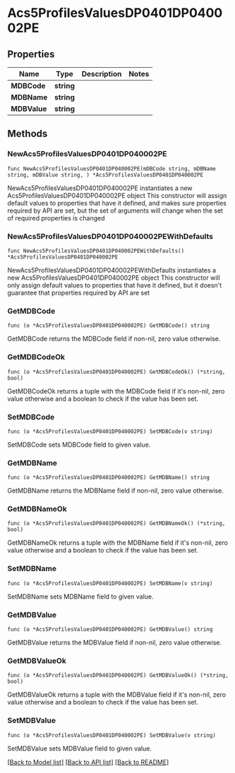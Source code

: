 # Acs5ProfilesValuesDP0401DP040002PE

## Properties

Name | Type | Description | Notes
------------ | ------------- | ------------- | -------------
**MDBCode** | **string** |  | 
**MDBName** | **string** |  | 
**MDBValue** | **string** |  | 

## Methods

### NewAcs5ProfilesValuesDP0401DP040002PE

`func NewAcs5ProfilesValuesDP0401DP040002PE(mDBCode string, mDBName string, mDBValue string, ) *Acs5ProfilesValuesDP0401DP040002PE`

NewAcs5ProfilesValuesDP0401DP040002PE instantiates a new Acs5ProfilesValuesDP0401DP040002PE object
This constructor will assign default values to properties that have it defined,
and makes sure properties required by API are set, but the set of arguments
will change when the set of required properties is changed

### NewAcs5ProfilesValuesDP0401DP040002PEWithDefaults

`func NewAcs5ProfilesValuesDP0401DP040002PEWithDefaults() *Acs5ProfilesValuesDP0401DP040002PE`

NewAcs5ProfilesValuesDP0401DP040002PEWithDefaults instantiates a new Acs5ProfilesValuesDP0401DP040002PE object
This constructor will only assign default values to properties that have it defined,
but it doesn't guarantee that properties required by API are set

### GetMDBCode

`func (o *Acs5ProfilesValuesDP0401DP040002PE) GetMDBCode() string`

GetMDBCode returns the MDBCode field if non-nil, zero value otherwise.

### GetMDBCodeOk

`func (o *Acs5ProfilesValuesDP0401DP040002PE) GetMDBCodeOk() (*string, bool)`

GetMDBCodeOk returns a tuple with the MDBCode field if it's non-nil, zero value otherwise
and a boolean to check if the value has been set.

### SetMDBCode

`func (o *Acs5ProfilesValuesDP0401DP040002PE) SetMDBCode(v string)`

SetMDBCode sets MDBCode field to given value.


### GetMDBName

`func (o *Acs5ProfilesValuesDP0401DP040002PE) GetMDBName() string`

GetMDBName returns the MDBName field if non-nil, zero value otherwise.

### GetMDBNameOk

`func (o *Acs5ProfilesValuesDP0401DP040002PE) GetMDBNameOk() (*string, bool)`

GetMDBNameOk returns a tuple with the MDBName field if it's non-nil, zero value otherwise
and a boolean to check if the value has been set.

### SetMDBName

`func (o *Acs5ProfilesValuesDP0401DP040002PE) SetMDBName(v string)`

SetMDBName sets MDBName field to given value.


### GetMDBValue

`func (o *Acs5ProfilesValuesDP0401DP040002PE) GetMDBValue() string`

GetMDBValue returns the MDBValue field if non-nil, zero value otherwise.

### GetMDBValueOk

`func (o *Acs5ProfilesValuesDP0401DP040002PE) GetMDBValueOk() (*string, bool)`

GetMDBValueOk returns a tuple with the MDBValue field if it's non-nil, zero value otherwise
and a boolean to check if the value has been set.

### SetMDBValue

`func (o *Acs5ProfilesValuesDP0401DP040002PE) SetMDBValue(v string)`

SetMDBValue sets MDBValue field to given value.



[[Back to Model list]](../README.md#documentation-for-models) [[Back to API list]](../README.md#documentation-for-api-endpoints) [[Back to README]](../README.md)


